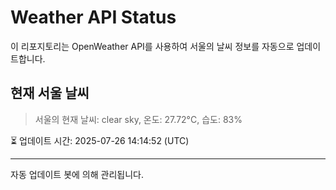 
# Weather API Status

이 리포지토리는 OpenWeather API를 사용하여 서울의 날씨 정보를 자동으로 업데이트합니다.

## 현재 서울 날씨
> 서울의 현재 날씨: clear sky, 온도: 27.72°C, 습도: 83%

⏳ 업데이트 시간: 2025-07-26 14:14:52 (UTC)

---
자동 업데이트 봇에 의해 관리됩니다.
